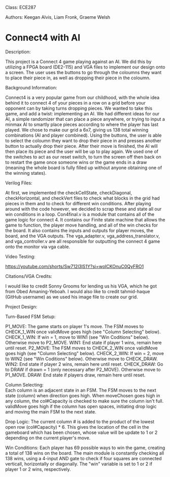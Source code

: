 Class: ECE287

Authors: Keegan Alvis, Liam Fronk, Graeme Welsh

# Connect4 with AI
Description:

This project is a Connect 4 game playing against an AI. We did this by utilizing a FPGA board (DE2-115) and VGA files to implement our design onto a screen. The user uses the buttons to go through the coloumns they want to place their piece in, as well as dropping their piece in the coloumn. 


Background Information:

Connect4 is a very popular game from our childhood, with the whole idea behind it to connect 4 of your pieces in a row on a grid before your opponent can by taking turns dropping pieces. We wanted to take this game, and add a twist: implementing an AI. We had different ideas for our AI, a simple randomizer that can place a piece anywhere, or trying to input a minmax AI to smartly place pieces according to where the player has last played. We chose to make our grid a 6x7, giving us 138 total winning combinations (AI and player combined). Using the buttons, the user is able to select the coloumn they want to drop their piece in and presses another button to actually drop their piece. After their move is finished, the AI will then place its piece and the user will be up to play again. We used one of the switches to act as our reset switch, to turn the screen off then back on to restart the game once someone wins or the game ends in a draw (meaning the whole board is fully filled up without anyone obtaining one of the winning states). 


Verilog Files:

At first, we implemented the checkCellState, checkDiagonal, checkHorizontal, and checkVert files to check what blocks in the grid had pieces in them and to check for different win conditions. After playing around with the code however, we decided to scrap these and state all our win conditions in a loop.  Con4final.v is a module that contains all of the game logic for connect 4. It contains our Finite state machine that allows the game to function, the player move handling, and all of the win checks for the board.  It also contains the inputs and outputs for player moves, the board, and the VGA outputs.  The vga_adapter.v, vga_address_translator.v, and vga_controller.v are all responsible for outputting the connect 4 game onto the monitor via vga cable.  



Video Testing:

https://youtube.com/shorts/Sw712l3lS1Y?si=woICKOnuC0QyFRO1 


Citations/VGA Credits:

I would like to credit Sonny Grooms for lending us his VGA, which he got from Obed Amaning-Yeboah. I would also like to credit tahmid-haque (GitHub username) as we used his image file to create our grid. 


Project Design:

Turn-Based FSM Setup:

P1_MOVE:     The game starts on player 1's move. The FSM moves to CHECK_1_WIN once validMove goes high (see "Column Selecting" below).
CHECK_1_WIN: If win = 1, move to WIN1 (see "Win Coditions" below). Otherwise move to P2_MOVE.
WIN1:        End state if player 1 wins, remain here until reset.
P2_MOVE:     The FSM moves to CHECK_2_WIN once validMove goes high (see "Column Selecting" below).
CHECK_2_WIN: If win = 2, move to WIN2 (see "Win Coditions" below). Otherwise move to CHECK_DRAW.
WIN2:        End state if player 2 wins, remain here until reset.
CHECK_DRAW:  Go to DRAW if drawn = 1 (only necessary after P2_MOVE). Otherwise move to P1_MOVE.
DRAW:        End state if players draw, remain here until reset.

Column Selecting:  
Each column is an adjacent state in an FSM. The FSM moves to the next state (column) when direction goes high. When moveChosen goes high in any column, the col#Capacity is checked to make sure the column isn't full. validMove goes high if the column has open spaces, initiating drop logic and moving the main FSM to the next state.

Drop Logic: 
The current column # is added to the product of the lowest open row (col#Capacity) * 6. This gives the location of the cell in the
gameboard which has been chosen, whose value will be update to 1 or 2 depending on the current player's move.
  
Win Conditions:
Each player has 69 possible ways to win the game, creating a total of 138 wins on the board. The main module is constantly checking
all 138 wins, using a 4-input AND gate to check if four squares are connected verticall, horizontally or diagonally.
The "win" variable is set to 1 or 2 if player 1 or 2 wins, respectively.


